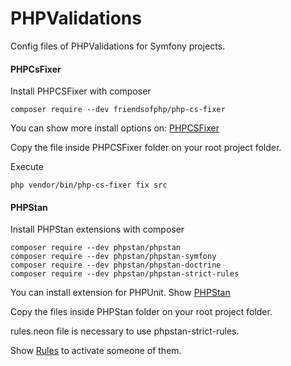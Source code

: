 # PHPValidations

Config files of PHPValidations for Symfony projects.

#### PHPCsFixer

Install PHPCSFixer with composer

```
composer require --dev friendsofphp/php-cs-fixer
```

You can show more install options on: [PHPCSFixer](https://github.com/FriendsOfPHP/PHP-CS-Fixer)

Copy the file inside PHPCSFixer folder on your root project folder.

Execute
```
php vendor/bin/php-cs-fixer fix src
```

#### PHPStan

Install PHPStan extensions with composer

```
composer require --dev phpstan/phpstan
composer require --dev phpstan/phpstan-symfony
composer require --dev phpstan/phpstan-doctrine
composer require --dev phpstan/phpstan-strict-rules
```

You can install extension for PHPUnit. Show [PHPStan](https://github.com/phpstan/phpstan-phpunit)

Copy the files inside PHPStan folder on your root project folder.

rules.neon file is necessary to use phpstan-strict-rules.

Show [Rules](https://github.com/phpstan/phpstan-strict-rules/tree/master/src/Rules) to activate someone of them.

